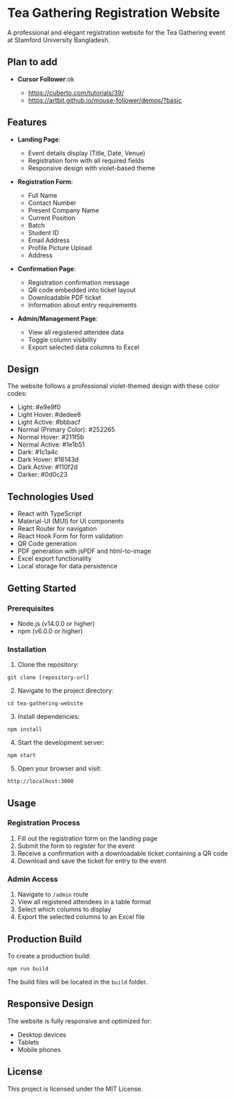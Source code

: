 # Tea Gathering Registration Website

A professional and elegant registration website for the Tea Gathering event at Stamford University Bangladesh.

## Plan to add
- **Cursor Follower**:ok

  - https://cuberto.com/tutorials/39/
  - https://artbit.github.io/mouse-follower/demos/?basic




## Features

- **Landing Page**:

  - Event details display (Title, Date, Venue)
  - Registration form with all required fields
  - Responsive design with violet-based theme

- **Registration Form**:

  - Full Name
  - Contact Number
  - Present Company Name
  - Current Position
  - Batch
  - Student ID
  - Email Address
  - Profile Picture Upload
  - Address

- **Confirmation Page**:

  - Registration confirmation message
  - QR code embedded into ticket layout
  - Downloadable PDF ticket
  - Information about entry requirements

- **Admin/Management Page**:
  - View all registered attendee data
  - Toggle column visibility
  - Export selected data columns to Excel

## Design

The website follows a professional violet-themed design with these color codes:

- Light: #e9e9f0
- Light Hover: #dedee8
- Light Active: #bbbacf
- Normal (Primary Color): #252265
- Normal Hover: #211f5b
- Normal Active: #1e1b51
- Dark: #1c1a4c
- Dark Hover: #16143d
- Dark Active: #110f2d
- Darker: #0d0c23

## Technologies Used

- React with TypeScript
- Material-UI (MUI) for UI components
- React Router for navigation
- React Hook Form for form validation
- QR Code generation
- PDF generation with jsPDF and html-to-image
- Excel export functionality
- Local storage for data persistence

## Getting Started

### Prerequisites

- Node.js (v14.0.0 or higher)
- npm (v6.0.0 or higher)

### Installation

1. Clone the repository:

```
git clone [repository-url]
```

2. Navigate to the project directory:

```
cd tea-gathering-website
```

3. Install dependencies:

```
npm install
```

4. Start the development server:

```
npm start
```

5. Open your browser and visit:

```
http://localhost:3000
```

## Usage

### Registration Process

1. Fill out the registration form on the landing page
2. Submit the form to register for the event
3. Receive a confirmation with a downloadable ticket containing a QR code
4. Download and save the ticket for entry to the event

### Admin Access

1. Navigate to `/admin` route
2. View all registered attendees in a table format
3. Select which columns to display
4. Export the selected columns to an Excel file

## Production Build

To create a production build:

```
npm run build
```

The build files will be located in the `build` folder.

## Responsive Design

The website is fully responsive and optimized for:

- Desktop devices
- Tablets
- Mobile phones

## License

This project is licensed under the MIT License.
